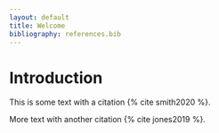 ```yaml
---
layout: default
title: Welcome
bibliography: references.bib
---
```


# Introduction

This is some text with a citation {% cite smith2020 %}.

More text with another citation {% cite jones2019 %}.